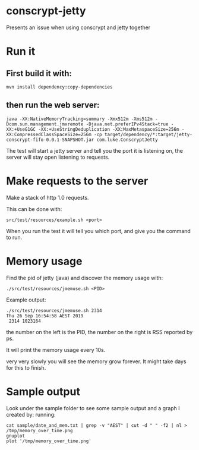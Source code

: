 # conscrypt-jetty
Presents an issue when using conscrypt and jetty together

# Run it
## First build it with:

```
mvn install dependency:copy-dependencies
```

## then run the web server:

```
java -XX:NativeMemoryTracking=summary -Xmx512m -Xms512m -Dcom.sun.management.jmxremote -Djava.net.preferIPv4Stack=true -XX:+UseG1GC -XX:+UseStringDeduplication -XX:MaxMetaspaceSize=256m -XX:CompressedClassSpaceSize=256m -cp target/dependency/*:target/jetty-conscrypt-fifo-0.0.1-SNAPSHOT.jar com.luke.ConscryptJetty
```


The test will start a jetty server and tell you the port it is listening on, the server will stay open listening to requests.

# Make requests to the server

Make a stack of http 1.0 requests.

This can be done with:

```
src/test/resources/example.sh <port>
```

When you run the test it will tell you which port, and give you the command to run.

# Memory usage
Find the pid of jetty (java) and discover the memory usage with:
```
./src/test/resources/jmemuse.sh <PID>
```

Example output:
```
./src/test/resources/jmemuse.sh 2314
Thu 26 Sep 16:54:58 AEST 2019
 2314 1023164
```

the number on the left is the PID, the number on the right is RSS reported by ps.

It will print the memory usage every 10s.

very very slowly you will see the memory grow forever. It might take days for this
to finish.

# Sample output
Look under the sample folder to see some sample output and a graph I created by:
running:
```
cat sample/date_and_mem.txt | grep -v "AEST" | cut -d " " -f2 | nl > /tmp/memory_over_time.png
gnuplot
plot '/tmp/memory_over_time.png'
```
